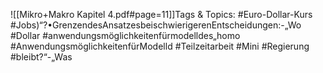 
![[Mikro+Makro Kapitel 4.pdf#page=11]]Tags & Topics:
   #Euro-Dollar-Kurs
   #Jobs)“?•GrenzendesAnsatzesbeischwierigerenEntscheidungen:-„Wo
   #Dollar
   #anwendungsmöglichkeitenfürmodelldes„homo
   #AnwendungsmöglichkeitenfürModelld
   #Teilzeitarbeit
   #Mini
   #Regierung
   #bleibt?“-„Was